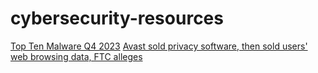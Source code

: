 # cybersecurity-resources
[Top Ten Malware Q4 2023](https://www.cisecurity.org/insights/blog/top-10-malware-q4-2023)
[Avast sold privacy software, then sold users' web browsing data, FTC alleges](https://www.cbsnews.com/news/ftc-avast-browsing-data-privacy/)

